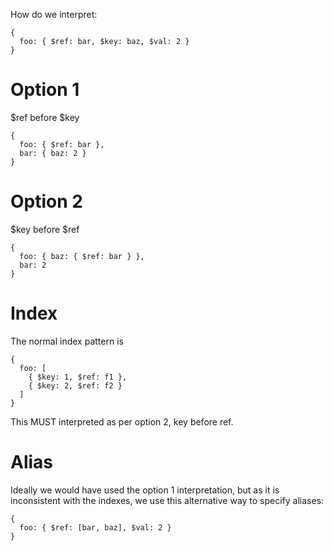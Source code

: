 How do we interpret:

```
{
  foo: { $ref: bar, $key: baz, $val: 2 }
}
```

# Option 1

$ref before $key

```
{
  foo: { $ref: bar },
  bar: { baz: 2 }
}
```

# Option 2

$key before $ref

```
{
  foo: { baz: { $ref: bar } },
  bar: 2
}
```

# Index

The normal index pattern is

```
{
  foo: [
    { $key: 1, $ref: f1 },
    { $key: 2, $ref: f2 }
  ]
}
```

This MUST interpreted as per option 2, key before ref.


# Alias

Ideally we would have used the option 1 interpretation, but as it is inconsistent with the indexes, we use this alternative way to specify aliases:

```
{
  foo: { $ref: [bar, baz], $val: 2 }
}
```

